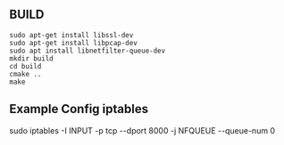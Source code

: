  ## BUILD
```
sudo apt-get install libssl-dev
sudo apt-get install libpcap-dev
sudo apt install libnetfilter-queue-dev
mkdir build
cd build
cmake ..
make
```

 ## Example Config iptables
sudo iptables -I INPUT  -p tcp  --dport 8000  -j NFQUEUE --queue-num 0
